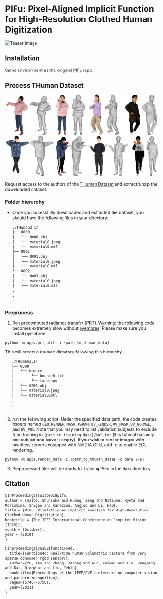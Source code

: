 # PIFu: Pixel-Aligned Implicit Function for High-Resolution Clothed Human Digitization
![Teaser Image](https://shunsukesaito.github.io/PIFu/resources/images/teaser.png)

## Installation
Same environment as the original [PIFu](https://github.com/shunsukesaito/PIFu) repo. 


## Process THuman Dataset 
![teaser](assets/THuman2.0.jpg)

Request access to the authors of the [THuman Dataset](https://github.com/ytrock/THuman2.0-Dataset) and extract/unzip the downloaded dataset. 

### Folder hierarchy
- Once you sucessfully downloaded and extracted the dataset, you should have the following files in your directory:
    ```
    ./THuman2.1/
    ├── 0000
    │   └── 0000.obj
    │   └── material0.jpeg
    |   └── material0.mtl
    ├── 0001
    │   └── 0001.obj
    │   └── material0.jpeg
    |   └── material0.mtl
    └── 0002
    │   └── 0003.obj
    │   └── material0.jpeg
    |   └── material0.mtl
    .
    .
    .
    ```

### Preprocess
1. Run [precomputed radiance transfer (PRT)](https://sites.fas.harvard.edu/~cs278/papers/prt.pdf).
 Warning: the following code becomes extremely slow without [pyembree](https://github.com/scopatz/pyembree). Please make sure you install pyembree.

```
python -m apps.prt_util -i {path_to_thuman_data}
```
This will create a *bounce* directory following this hierarchy. 

 ```
    ./THuman2.1/
    ├── 0000
    │   └── bounce
    │        └── bounce0.txt
    │        └── face.npy
    │   └── 0000.obj
    │   └── material0.jpeg
    |   └── material0.mtl
    .
    .
    .
 ```

2. run the following script. Under the specified data path, the code creates folders named `GEO`, `RENDER`, `MASK`, `PARAM`, `UV_RENDER`, `UV_MASK`, `UV_NORMAL`, and `UV_POS`. Note that you may need to list validation subjects to exclude from training in `{path_to_training_data}/val.txt` (this tutorial has only one subject and leave it empty). If you wish to render images with headless servers equipped with NVIDIA GPU, add -e to enable EGL rendering.
```
python -m apps.render_data -i {path_to_thuman_data} -o data [-e]
```

3. Preprocessed files will be ready for training PIFu in the `data` directory.


## Citation
```
@InProceedings{saito2019pifu,
author = {Saito, Shunsuke and Huang, Zeng and Natsume, Ryota and Morishima, Shigeo and Kanazawa, Angjoo and Li, Hao},
title = {PIFu: Pixel-Aligned Implicit Function for High-Resolution Clothed Human Digitization},
booktitle = {The IEEE International Conference on Computer Vision (ICCV)},
month = {October},
year = {2019}
}
```

```
@inproceedings{yu2021function4d,
  title={Function4d: Real-time human volumetric capture from very sparse consumer rgbd sensors},
  author={Yu, Tao and Zheng, Zerong and Guo, Kaiwen and Liu, Pengpeng and Dai, Qionghai and Liu, Yebin},
  booktitle={Proceedings of the IEEE/CVF conference on computer vision and pattern recognition},
  pages={5746--5756},
  year={2021}
}
```